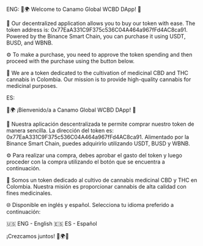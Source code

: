 
ENG: 
🌿🌍 Welcome to Canamo Global WCBD DApp! 📱

🚀 Our decentralized application allows you to buy our token with ease. The token address is: 0x77EaA331C9F375c536C04A464a967fFd4AC8ca91. Powered by the Binance Smart Chain, you can purchase it using USDT, BUSD, and WBNB.

⚙️ To make a purchase, you need to approve the token spending and then proceed with the purchase using the button below.

🌱 We are a token dedicated to the cultivation of medicinal CBD and THC cannabis in Colombia. Our mission is to provide high-quality cannabis for medicinal purposes.

ES: 

🌿🌍 ¡Bienvenido/a a Canamo Global WCBD DApp! 📱

🚀 Nuestra aplicación descentralizada te permite comprar nuestro token de manera sencilla. La dirección del token es: 0x77EaA331C9F375c536C04A464a967fFd4AC8ca91. Alimentado por la Binance Smart Chain, puedes adquirirlo utilizando USDT, BUSD y WBNB.

⚙️ Para realizar una compra, debes aprobar el gasto del token y luego proceder con la compra utilizando el botón que se encuentra a continuación.

🌱 Somos un token dedicado al cultivo de cannabis medicinal CBD y THC en Colombia. Nuestra misión es proporcionar cannabis de alta calidad con fines medicinales.

🌐 Disponible en inglés y español. Selecciona tu idioma preferido a continuación:

🇺🇸 ENG - English
🇪🇸 ES - Español

¡Crezcamos juntos! 🌿🌍💚
